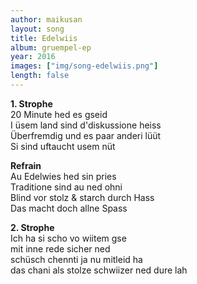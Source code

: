 ```yaml
---
author: maikusan
layout: song
title: Edelwiis
album: gruempel-ep
year: 2016
images: ["img/song-edelwiis.png"]
length: false
---
```


**1. Strophe**  
20 Minute hed es gseid  
I üsem land sind d'diskussione heiss  
Überfremdig und es paar anderi lüüt  
Si sind uftaucht usem nüt

**Refrain**  
Au Edelwies hed sin pries  
Traditione sind au ned ohni  
Blind vor stolz & starch durch Hass  
Das macht doch allne Spass

**2. Strophe**  
Ich ha si scho vo wiitem gse  
mit inne rede sicher ned  
schüsch chennti ja nu mitleid ha  
das chani als stolze schwiizer ned dure lah
